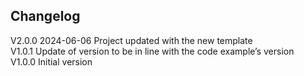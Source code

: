 ## Changelog  
V2.0.0 2024-06-06 Project updated with the new template  
V1.0.1 Update of version to be in line with the code example’s version  
V1.0.0 Initial version  
